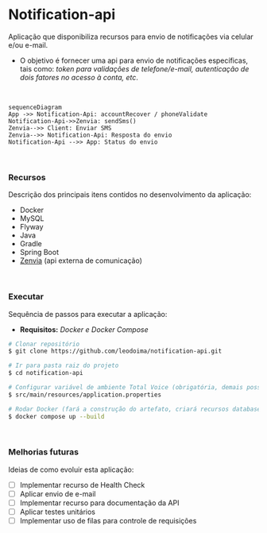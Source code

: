 # Notification-api
Aplicação que disponibiliza recursos para envio de notificações via celular e/ou e-mail.


* O objetivo é fornecer uma api para envio de notificações específicas, tais como: *token para validações de telefone/e-mail, autenticação de dois fatores no acesso à conta, etc*.

</br>

```mermaid
sequenceDiagram
App ->> Notification-Api: accountRecover / phoneValidate
Notification-Api->>Zenvia: sendSms()
Zenvia-->> Client: Enviar SMS
Zenvia-->> Notification-Api: Resposta do envio
Notification-Api -->> App: Status do envio
```

</br>

### Recursos
Descrição dos principais itens contidos no desenvolvimento da aplicação:

* Docker
* MySQL
* Flyway
* Java
* Gradle
* Spring Boot
* [Zenvia](https://www.zenvia.com/) (api externa de comunicação)

</br>

### Executar
Sequência de passos para executar a aplicação: </br>
- **Requisitos:** *Docker e Docker Compose*

```bash
# Clonar repositório
$ git clone https://github.com/leodoima/notification-api.git

# Ir para pasta raiz do projeto
$ cd notification-api

# Configurar variável de ambiente Total Voice (obrigatória, demais possuem valor default)
$ src/main/resources/application.properties

# Rodar Docker (fará a construção do artefato, criará recursos database, executará aplicação)
$ docker compose up --build
```

</br>

### Melhorias futuras
Ideias de como evoluir esta aplicação:

- [ ] Implementar recurso de Health Check
- [ ] Aplicar envio de e-mail
- [ ] Implementar recurso para documentação da API
- [ ] Aplicar testes unitários
- [ ] Implementar uso de filas para controle de requisições
